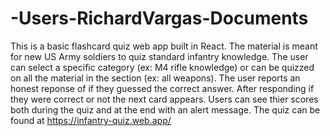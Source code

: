 # -Users-RichardVargas-Documents

This is a basic flashcard quiz web app built in React. The material is meant for new US Army soldiers to quiz standard infantry knowledge.
The user can select a specific category (ex: M4 rifle knowledge)  or can be quizzed on all the material in the section (ex: all weapons). 
The user reports an honest reponse of if they guessed the correct answer. After responding if they were correct or not the next card appears.
Users can see thier scores both during the quiz and at the end with an alert message. 
The quiz can be found at https://infantry-quiz.web.app/
